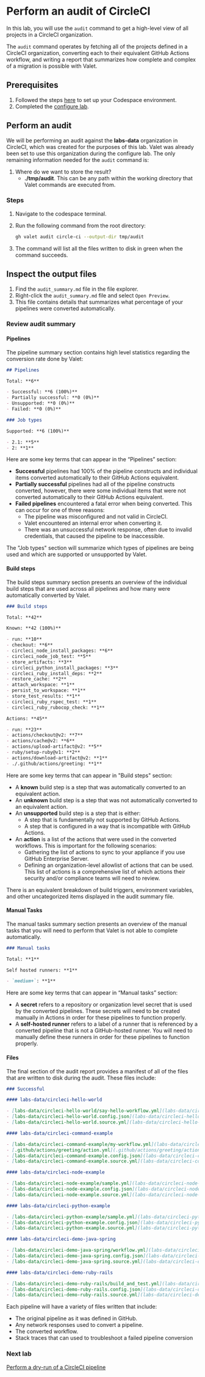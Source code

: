 # Perform an audit of CircleCI

In this lab, you will use the `audit` command to get a high-level view of all projects in a CircleCI organization.

The `audit` command operates by fetching all of the projects defined in a CircleCI organization, converting each to their equivalent GitHub Actions workflow, and writing a report that summarizes how complete and complex of a migration is possible with Valet.

## Prerequisites

1. Followed the steps [here](./readme.md#configure-your-codespace) to set up your Codespace environment.
2. Completed the [configure lab](./1-configure.md#configure-credentials-for-valet).

## Perform an audit

We will be performing an audit against the **labs-data** organization in CircleCI, which was created for the purposes of this lab. Valet was already been set to use this organization during the configure lab. The only remaining information needed for the `audit` command is:

1. Where do we want to store the result?
    - __./tmp/audit__.  This can be any path within the working directory that Valet commands are executed from.

### Steps

1. Navigate to the codespace terminal.
2. Run the following command from the root directory:

    ```bash
    gh valet audit circle-ci --output-dir tmp/audit
    ```

3. The command will list all the files written to disk in green when the command succeeds.

## Inspect the output files

1. Find the `audit_summary.md` file in the file explorer.
2. Right-click the `audit_summary.md` file and select `Open Preview`.
3. This file contains details that summarizes what percentage of your pipelines were converted automatically.

### Review audit summary

#### Pipelines

The pipeline summary section contains high level statistics regarding the conversion rate done by Valet:

```md
## Pipelines

Total: **6**

- Successful: **6 (100%)**
- Partially successful: **0 (0%)**
- Unsupported: **0 (0%)**
- Failed: **0 (0%)**

### Job types

Supported: **6 (100%)**

- 2.1: **5**
- 2: **1**
```

Here are some key terms that can appear in the “Pipelines” section:

- __Successful__ pipelines had 100% of the pipeline constructs and individual items converted automatically to their GitHub Actions equivalent.
- __Partially successful__ pipelines had all of the pipeline constructs converted, however, there were some individual items that were not converted automatically to their GitHub Actions equivalent.
- __Failed pipelines__ encountered a fatal error when being converted. This can occur for one of three reasons:
  - The pipeline was misconfigured and not valid in CircleCI.
  - Valet encountered an internal error when converting it.
  - There was an unsuccessful network response, often due to invalid credentials, that caused the pipeline to be inaccessible.

The "Job types" section will summarize which types of pipelines are being used and which are supported or unsupported by Valet.

#### Build steps

The build steps summary section presents an overview of the individual build steps that are used across all pipelines and how many were automatically converted by Valet.

```md
### Build steps

Total: **42**

Known: **42 (100%)**

- run: **10**
- checkout: **6**
- circleci_node_install_packages: **6**
- circleci_node_job_test: **5**
- store_artifacts: **3**
- circleci_python_install_packages: **3**
- circleci_ruby_install_deps: **2**
- restore_cache: **2**
- attach_workspace: **1**
- persist_to_workspace: **1**
- store_test_results: **1**
- circleci_ruby_rspec_test: **1**
- circleci_ruby_rubocop_check: **1**

Actions: **45**

- run: **23**
- actions/checkout@v2: **7**
- actions/cache@v2: **6**
- actions/upload-artifact@v2: **5**
- ruby/setup-ruby@v1: **2**
- actions/download-artifact@v2: **1**
- ./.github/actions/greeting: **1**
```

Here are some key terms that can appear in "Build steps" section:

- A __known__ build step is a step that was automatically converted to an equivalent action.
- An __unknown__ build step is a step that was not automatically converted to an equivalent action.
- An __unsupported__ build step is a step that is either:
  - A step that is fundamentally not supported by GitHub Actions.
  - A step that is configured in a way that is incompatible with GitHub Actions.
- An __action__ is a list of the actions that were used in the converted workflows. This is important for the following scenarios:
  - Gathering the list of actions to sync to your appliance if you use GitHub Enterprise Server.
  - Defining an organization-level allowlist of actions that can be used. This list of actions is a comprehensive list of which actions their security and/or compliance teams will need to review.

There is an equivalent breakdown of build triggers, environment variables, and other uncategorized items displayed in the audit summary file.

#### Manual Tasks

The manual tasks summary section presents an overview of the manual tasks that you will need to perform that Valet is not able to complete automatically.

```md
### Manual tasks

Total: **1**

Self hosted runners: **1**

- `medium+`: **1**
```

Here are some key terms that can appear in “Manual tasks” section:

- A __secret__ refers to a repository or organization level secret that is used by the converted pipelines. These secrets will need to be created manually in Actions in order for these pipelines to function properly.
- A __self-hosted runner__ refers to a label of a runner that is referenced by a converted pipeline that is not a GitHub-hosted runner. You will need to manually define these runners in order for these pipelines to function properly.

#### Files

The final section of the audit report provides a manifest of all of the files that are written to disk during the audit. These files include:

```md
### Successful

#### labs-data/circleci-hello-world

- [labs-data/circleci-hello-world/say-hello-workflow.yml](labs-data/circleci-hello-world/say-hello-workflow.yml)
- [labs-data/circleci-hello-world.config.json](labs-data/circleci-hello-world.config.json)
- [labs-data/circleci-hello-world.source.yml](labs-data/circleci-hello-world.source.yml)

#### labs-data/circleci-command-example

- [labs-data/circleci-command-example/my-workflow.yml](labs-data/circleci-command-example/my-workflow.yml)
- [.github/actions/greeting/action.yml](.github/actions/greeting/action.yml)
- [labs-data/circleci-command-example.config.json](labs-data/circleci-command-example.config.json)
- [labs-data/circleci-command-example.source.yml](labs-data/circleci-command-example.source.yml)

#### labs-data/circleci-node-example

- [labs-data/circleci-node-example/sample.yml](labs-data/circleci-node-example/sample.yml)
- [labs-data/circleci-node-example.config.json](labs-data/circleci-node-example.config.json)
- [labs-data/circleci-node-example.source.yml](labs-data/circleci-node-example.source.yml)

#### labs-data/circleci-python-example

- [labs-data/circleci-python-example/sample.yml](labs-data/circleci-python-example/sample.yml)
- [labs-data/circleci-python-example.config.json](labs-data/circleci-python-example.config.json)
- [labs-data/circleci-python-example.source.yml](labs-data/circleci-python-example.source.yml)

#### labs-data/circleci-demo-java-spring

- [labs-data/circleci-demo-java-spring/workflow.yml](labs-data/circleci-demo-java-spring/workflow.yml)
- [labs-data/circleci-demo-java-spring.config.json](labs-data/circleci-demo-java-spring.config.json)
- [labs-data/circleci-demo-java-spring.source.yml](labs-data/circleci-demo-java-spring.source.yml)

#### labs-data/circleci-demo-ruby-rails

- [labs-data/circleci-demo-ruby-rails/build_and_test.yml](labs-data/circleci-demo-ruby-rails/build_and_test.yml)
- [labs-data/circleci-demo-ruby-rails.config.json](labs-data/circleci-demo-ruby-rails.config.json)
- [labs-data/circleci-demo-ruby-rails.source.yml](labs-data/circleci-demo-ruby-rails.source.yml)
```

Each pipeline will have a variety of files written that include:

- The original pipeline as it was defined in GitHub.
- Any network responses used to convert a pipeline.
- The converted workflow.
- Stack traces that can used to troubleshoot a failed pipeline conversion

### Next lab

[Perform a dry-run of a CircleCI pipeline](3-dry-run.md)
